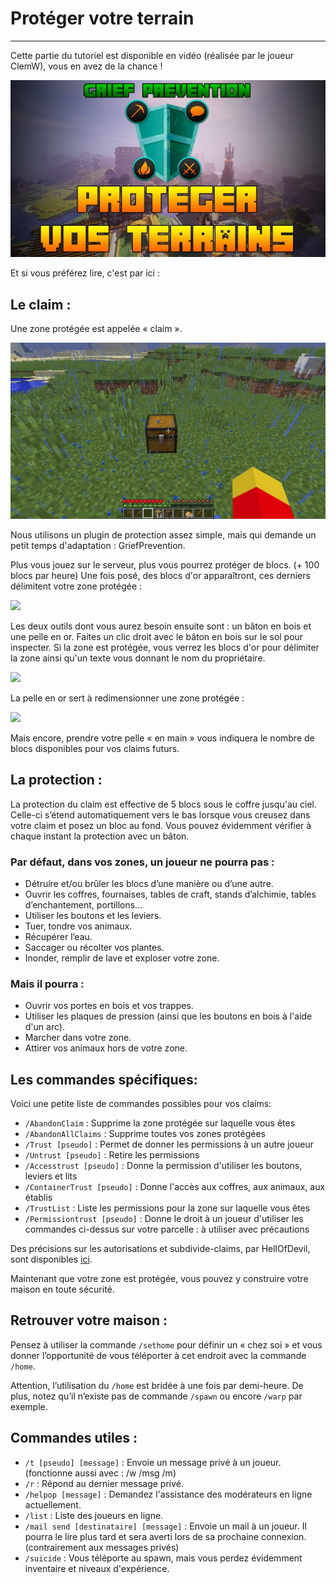 # Protéger votre terrain

-----

Cette partie du tutoriel est disponible en vidéo \(réalisée par le joueur ClemW\), vous en avez de la chance !

[![Grief Prevention](../.vuepress/assets/yt_griefprevention.jpg)](https://www.youtube.com/watch?v=R3DS8IT8Cio)

Et si vous préférez lire, c'est par ici :

## Le claim :

Une zone protégée est appelée « claim ».

![](../.vuepress/assets/claim1.jpg)

Nous utilisons un plugin de protection assez simple, mais qui demande un petit temps d'adaptation : GriefPrevention.

Plus vous jouez sur le serveur, plus vous pourrez protéger de blocs. \(+ 100 blocs par heure\) Une fois posé, des blocs d'or apparaîtront, ces derniers délimitent votre zone protégée :

![](https://play-mc.fr/img/guide/claim2.jpg)

Les deux outils dont vous aurez besoin ensuite sont : un bâton en bois et une pelle en or. Faites un clic droit avec le bâton en bois sur le sol pour inspecter. Si la zone est protégée, vous verrez les blocs d'or pour délimiter la zone ainsi qu'un texte vous donnant le nom du propriétaire.

![](https://play-mc.fr/img/guide/claim3.jpg)

La pelle en or sert à redimensionner une zone protégée :

![](https://play-mc.fr/img/guide/claim4.jpg)

Mais encore, prendre votre pelle « en main » vous indiquera le nombre de blocs disponibles pour vos claims futurs.

## La protection :

La protection du claim est effective de 5 blocs sous le coffre jusqu'au ciel. Celle-ci s’étend automatiquement vers le bas lorsque vous creusez dans votre claim et posez un bloc au fond. Vous pouvez évidemment vérifier à chaque instant la protection avec un bâton.

### Par défaut, dans vos zones, un joueur ne pourra pas :

* Détruire et/ou brûler les blocs d’une manière ou d’une autre.
* Ouvrir les coffres, fournaises, tables de craft, stands d’alchimie, tables d’enchantement, portillons…
* Utiliser les boutons et les leviers.
* Tuer, tondre vos animaux.
* Récupérer l’eau.
* Saccager ou récolter vos plantes.
* Inonder, remplir de lave et exploser votre zone.

### Mais il pourra :

* Ouvrir vos portes en bois et vos trappes.
* Utiliser les plaques de pression \(ainsi que les boutons en bois à l'aide d'un arc\).
* Marcher dans votre zone.
* Attirer vos animaux hors de votre zone.

## Les commandes spécifiques:

Voici une petite liste de commandes possibles pour vos claims:

* `/AbandonClaim` : Supprime la zone protégée sur laquelle vous êtes 
* `/AbandonAllClaims` : Supprime toutes vos zones protégées 
* `/Trust [pseudo]` : Permet de donner les permissions à un autre joueur 
* `/Untrust [pseudo]` : Retire les permissions 
* `/Accesstrust [pseudo]` : Donne la permission d'utiliser les boutons, leviers et lits 
* `/ContainerTrust [pseudo]` : Donne l'accès aux coffres, aux animaux, aux établis 
* `/TrustList` : Liste les permissions pour la zone sur laquelle vous êtes 
* `/Permissiontrust [pseudo]` : Donne le droit à un joueur d'utiliser les commandes ci-dessus sur votre parcelle : à utiliser avec précautions

Des précisions sur les autorisations et subdivide-claims, par HellOfDevil, sont disponibles [ici](https://play-mc.fr/forum/d/147-digressions-sur-les-claims-et-sous-claims).

Maintenant que votre zone est protégée, vous pouvez y construire votre maison en toute sécurité.

## Retrouver votre maison :

Pensez à utiliser la commande `/sethome` pour définir un « chez soi » et vous donner l’opportunité de vous téléporter à cet endroit avec la commande `/home`.

Attention, l’utilisation du `/home` est bridée à une fois par demi-heure. De plus, notez qu’il n’existe pas de commande `/spawn` ou encore `/warp` par exemple.

## Commandes utiles :

* `/t [pseudo] [message]` : Envoie un message privé à un joueur. \(fonctionne aussi avec : /w /msg /m\) 
* `/r` : Répond au dernier message privé. 
* `/helpop [message]` : Demandez l'assistance des modérateurs en ligne actuellement. 
* `/list` : Liste des joueurs en ligne. 
* `/mail send [destinataire] [message]` : Envoie un mail à un joueur. Il pourra le lire plus tard et sera averti lors de sa prochaine connexion. \(contrairement aux messages privés\) 
* `/suicide` : Vous téléporte au spawn, mais vous perdez évidemment inventaire et niveaux d'expérience.

